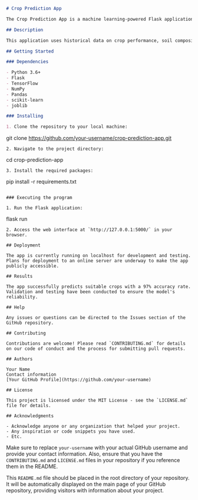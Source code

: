 

```markdown
# Crop Prediction App

The Crop Prediction App is a machine learning-powered Flask application that assists farmers and agricultural professionals in making informed decisions about crop selection based on various soil and environmental factors.

## Description

This application uses historical data on crop performance, soil composition, and climate patterns to predict the most suitable crops for a given set of conditions. It leverages a machine learning model with a 97% accuracy rate, providing users with reliable and actionable insights.

## Getting Started

### Dependencies

- Python 3.6+
- Flask
- TensorFlow
- NumPy
- Pandas
- scikit-learn
- joblib

### Installing

1. Clone the repository to your local machine:
   ```
   git clone https://github.com/your-username/crop-prediction-app.git
   ```
2. Navigate to the project directory:
   ```
   cd crop-prediction-app
   ```
3. Install the required packages:
   ```
   pip install -r requirements.txt
   ```

### Executing the program

1. Run the Flask application:
   ```
   flask run
   ```
2. Access the web interface at `http://127.0.0.1:5000/` in your browser.

## Deployment

The app is currently running on localhost for development and testing. Plans for deployment to an online server are underway to make the app publicly accessible.

## Results

The app successfully predicts suitable crops with a 97% accuracy rate. Validation and testing have been conducted to ensure the model's reliability.

## Help

Any issues or questions can be directed to the Issues section of the GitHub repository.

## Contributing

Contributions are welcome! Please read `CONTRIBUTING.md` for details on our code of conduct and the process for submitting pull requests.

## Authors

Your Name  
Contact information  
[Your GitHub Profile](https://github.com/your-username)

## License

This project is licensed under the MIT License - see the `LICENSE.md` file for details.

## Acknowledgments

- Acknowledge anyone or any organization that helped your project.
- Any inspiration or code snippets you have used.
- Etc.
```

Make sure to replace `your-username` with your actual GitHub username and provide your contact information. Also, ensure that you have the `CONTRIBUTING.md` and `LICENSE.md` files in your repository if you reference them in the README.

This `README.md` file should be placed in the root directory of your repository. It will be automatically displayed on the main page of your GitHub repository, providing visitors with information about your project.

